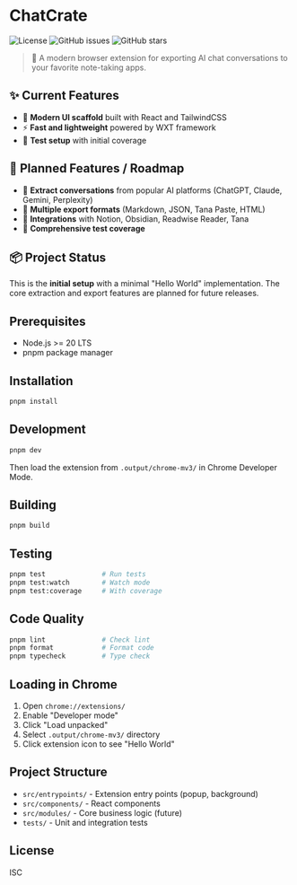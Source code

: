 # ChatCrate

![License](https://img.shields.io/github/license/thomaszdxsn/ChatCrate)
![GitHub issues](https://img.shields.io/github/issues/thomaszdxsn/ChatCrate)
![GitHub stars](https://img.shields.io/github/stars/thomaszdxsn/ChatCrate)

> 🚀 A modern browser extension for exporting AI chat conversations to your favorite note-taking apps.

## ✨ Current Features

- 🎨 **Modern UI scaffold** built with React and TailwindCSS
- ⚡ **Fast and lightweight** powered by WXT framework
- 🧪 **Test setup** with initial coverage

## 🚧 Planned Features / Roadmap

- 🎯 **Extract conversations** from popular AI platforms (ChatGPT, Claude, Gemini, Perplexity)
- 📝 **Multiple export formats** (Markdown, JSON, Tana Paste, HTML)
- 🔌 **Integrations** with Notion, Obsidian, Readwise Reader, Tana
- 🧪 **Comprehensive test coverage**

## 📦 Project Status

This is the **initial setup** with a minimal "Hello World" implementation. The core extraction and export features are planned for future releases.

## Prerequisites

- Node.js >= 20 LTS
- pnpm package manager

## Installation

```bash
pnpm install
```

## Development

```bash
pnpm dev
```

Then load the extension from `.output/chrome-mv3/` in Chrome Developer Mode.

## Building

```bash
pnpm build
```

## Testing

```bash
pnpm test              # Run tests
pnpm test:watch        # Watch mode
pnpm test:coverage     # With coverage
```

## Code Quality

```bash
pnpm lint              # Check lint
pnpm format            # Format code  
pnpm typecheck         # Type check
```

## Loading in Chrome

1. Open `chrome://extensions/`
2. Enable "Developer mode"
3. Click "Load unpacked"
4. Select `.output/chrome-mv3/` directory
5. Click extension icon to see "Hello World"

## Project Structure

- `src/entrypoints/` - Extension entry points (popup, background)
- `src/components/` - React components
- `src/modules/` - Core business logic (future)
- `tests/` - Unit and integration tests

## License

ISC

